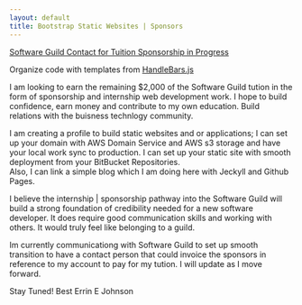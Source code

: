 ```yaml
---
layout: default 
title: Bootstrap Static Websites | Sponsors
---
```


[Software Guild Contact for Tuition Sponsorship in Progress](#)

Organize code with templates from [HandleBars.js](http://handlebarsjs.com/)

I am looking to earn the remaining $2,000 of the Software Guild tution in the form
of sponsorship and internship web development work.  I hope to build confidence, earn money
and contribute to my own education.  Build relations with the buisness technlogy community.

I am creating a profile to build static websites and or applications; I can 
set up your domain with AWS Domain Service and AWS s3 storage and have your local work sync to production.
I can set up your static site with smooth deployment from your BitBucket Repositories.  
Also, I can link a simple blog which I am doing here with Jeckyll and Github Pages.



I believe the internship | sponsorship pathway into the Software Guild will build a strong foundation
of credibility needed for a new software developer.  It does require good communication skills and working
with others.  It would truly feel like belonging to a guild. 

Im currently communicationg with Software Guild to set up smooth transition to have a contact person that
could invoice the sponsors in reference to my account to pay for my tution. I will update as I move forward. 

Stay Tuned!
Best Errin E Johnson

